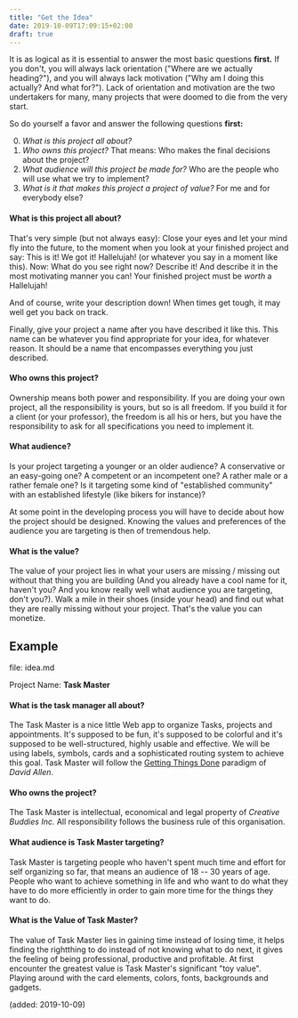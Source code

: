 ```yaml
---
title: "Get the Idea"
date: 2019-10-09T17:09:15+02:00
draft: true
---
```


It is as logical as it is essential to answer the most basic questions **first.** If you don't, you will always lack orientation ("Where are we actually heading?"), and you will always lack motivation ("Why am I doing this actually? And what for?"). Lack of orientation and motivation are the two undertakers for many, many projects that were doomed to die from the very start. 

So do yourself a favor and answer the following questions **first:**

0. *What is this project all about?*
0. *Who owns this project?* That means: Who makes the final decisions about the project?
0. *What audience will this project be made for?* Who are the people who will use what we try to implement?
0. *What is it that makes this project a project of value?* For me and for everybody else?


#### What is this project all about?

That's very simple (but not always easy): Close your eyes and let your mind fly into the future, to the moment when you look at your finished project and say: This is it! We got it! Hallelujah! (or whatever you say in a moment like this). Now: What do you see right now? Describe it! And describe it in the most motivating manner you can! Your finished project must be *worth* a Hallelujah!

And of course, write your description down! <i class="far fa-grin-wink"></i> When times get tough, it may well get you back on track.

Finally, give your project a name after you have described it like this. This name can be whatever you find appropriate for your idea, for whatever reason. It should be a name that encompasses everything you just described.

#### Who owns this project?

Ownership means both power and responsibility. If you are doing your own project, all the responsibility is yours, but so is all freedom. If you build it for a client (or your professor), the freedom is all his or hers, but you have the responsibility to ask for all specifications you need to implement it.

#### What audience?

Is your project targeting a younger or an older audience? A conservative or an easy-going one? A competent or an incompetent one? A rather male or a rather female one? Is it targeting some kind of "established community" with an established lifestyle (like bikers for instance)? 

At some point in the developing process you will have to decide about how the project should be designed. Knowing the values and preferences of the audience you are targeting is then of tremendous help.

#### What is the value?

The value of your project lies in what your users are missing / missing out
without that thing you are building (And you already have a cool name for it,
haven't you? And you know really well what audience you are targeting, don't
you?). Walk a mile in their shoes (inside your head) and find out what they are
really missing without your project. That's the value you can monetize.

## Example

file: idea.md

Project Name: **Task Master**

#### What is the task manager all about?

The Task Master is a nice little Web app to organize Tasks, projects and
appointments. It's supposed to be fun, it's supposed to be colorful and it's
supposed to be well-structured, highly usable and effective. We will be using
labels, symbols, cards and a sophisticated routing system to achieve this
goal. Task Master will follow the
[Getting Things Done](https://gettingthingsdone.com/)
paradigm of *David Allen*.

#### Who owns the project?

The Task Master is intellectual, economical and legal property of *Creative
Buddies Inc.* All responsibility follows the business rule of this
organisation.

#### What audience is Task Master targeting?

Task Master is targeting people who haven't spent much time and effort for
self organizing so far, that means an audience of 18 -- 30 years of age.
People who want to achieve something in life and who want to do what they have
to do more efficiently in order to gain more time for the things they want to
do.

#### What is the Value of Task Master?

The value of Task Master lies in gaining time instead of losing time, it helps
finding the rightthing to do instead of not knowing what to do next, it gives
the feeling of being professional, productive and profitable. At first encounter
the greatest value is Task Master's significant "toy value". Playing around with
the card elements, colors, fonts, backgrounds and gadgets.




(added: 2019-10-09)
